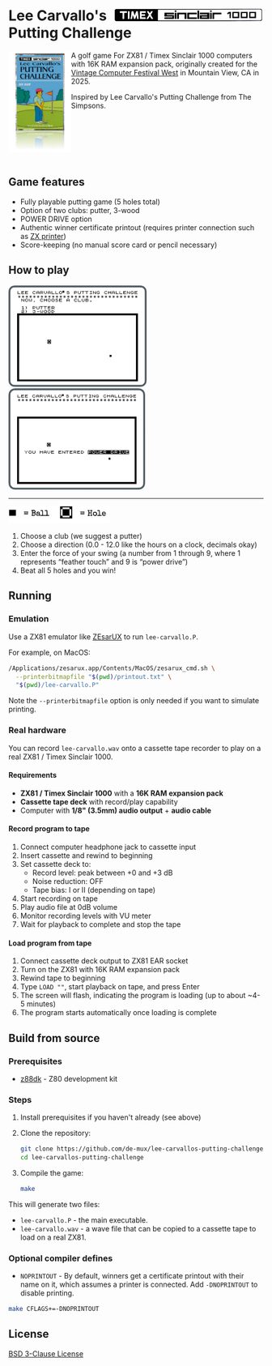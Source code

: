 # <img src="./images/timex-sinclair-1000-logo.png" align="right" height="32" /> Lee Carvallo's Putting Challenge

[<img src="./images/lee-tape.png" align="left" height="200" />](./images/lee-tape.png)

A golf game For ZX81 / Timex Sinclair 1000 computers with 16K RAM expansion
pack, originally created for the
[Vintage Computer Festival West](https://vcfed.org/events/vintage-computer-festival-west/)
in Mountain View, CA in 2025.

Inspired by Lee Carvallo's Putting Challenge from The Simpsons.

<img width="1000" height="0">

## Game features

- Fully playable putting game (5 holes total)
- Option of two clubs: putter, 3-wood
- POWER DRIVE option
- Authentic winner certificate printout (requires printer connection such as
  [ZX printer](https://en.wikipedia.org/wiki/ZX_Printer))
- Score-keeping (no manual score card or pencil necessary)

## How to play

[<img src="./images/lee-screenshot-1.png" height="200" />](./images/lee-screenshot-1.png)
[<img src="./images/lee-screenshot-2.png" height="200" />](./images/lee-screenshot-2.png)

<hr>

[<img src="./images/ball-hole.png" width="200" />](./images/ball-hole.png)

1. Choose a club (we suggest a putter)
2. Choose a direction (0.0 - 12.0 like the hours on a clock, decimals okay)
3. Enter the force of your swing (a number from 1 through 9, where 1 represents
   “feather touch” and 9 is “power drive”)
4. Beat all 5 holes and you win!

## Running

### Emulation

Use a ZX81 emulator like [ZEsarUX](https://github.com/chernandezba/zesarux) to
run `lee-carvallo.P`.

For example, on MacOS:

```bash
/Applications/zesarux.app/Contents/MacOS/zesarux_cmd.sh \
  --printerbitmapfile "$(pwd)/printout.txt" \
  "$(pwd)/lee-carvallo.P"
```

Note the `--printerbitmapfile` option is only needed if you want to simulate
printing.

### Real hardware

You can record `lee-carvallo.wav` onto a cassette tape recorder to play on a
real ZX81 / Timex Sinclair 1000.

#### Requirements

- **ZX81 / Timex Sinclair 1000** with a **16K RAM expansion pack**
- **Cassette tape deck** with record/play capability
- Computer with **1/8" (3.5mm) audio output** + **audio cable**

#### Record program to tape

1. Connect computer headphone jack to cassette input
2. Insert cassette and rewind to beginning
3. Set cassette deck to:
   - Record level: peak between +0 and +3 dB
   - Noise reduction: OFF
   - Tape bias: I or II (depending on tape)
4. Start recording on tape
5. Play audio file at 0dB volume
6. Monitor recording levels with VU meter
7. Wait for playback to complete and stop the tape

#### Load program from tape

1. Connect cassette deck output to ZX81 EAR socket
2. Turn on the ZX81 with 16K RAM expansion pack
3. Rewind tape to beginning
4. Type `LOAD ""`, start playback on tape, and press Enter
5. The screen will flash, indicating the program is loading (up to about ~4-5
   minutes)
6. The program starts automatically once loading is complete

## Build from source

### Prerequisites

- [z88dk](https://www.z88dk.org/) - Z80 development kit

### Steps

1. Install prerequisites if you haven't already (see above)
2. Clone the repository:

   ```bash
   git clone https://github.com/de-mux/lee-carvallos-putting-challenge.git
   cd lee-carvallos-putting-challenge
   ```

3. Compile the game:

   ```bash
   make
   ```

This will generate two files:

- `lee-carvallo.P` - the main executable.
- `lee-carvallo.wav` - a wave file that can be copied to a cassette tape to load
  on a real ZX81.

### Optional compiler defines

- `NOPRINTOUT` - By default, winners get a certificate printout with their name
  on it, which assumes a printer is connected. Add `-DNOPRINTOUT` to disable
  printing.

```bash
make CFLAGS+=-DNOPRINTOUT
```

## License

[BSD 3-Clause License](./LICENSE)
